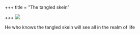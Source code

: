 +++
title = "The tangled skein"

+++
[![](https://i2.wp.com/farm4.static.flickr.com/3245/2745336587_75870fe2ac_o.png)](http://farm4.static.flickr.com/3245/2745336587_75870fe2ac_o.png)

He who knows the tangled skein will see all in the realm of life
